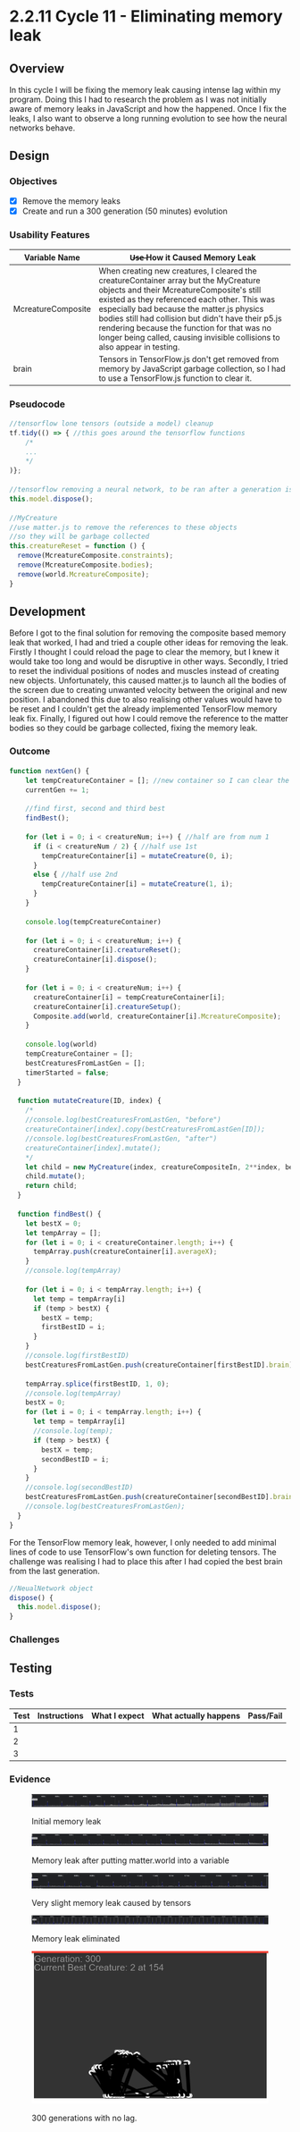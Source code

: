 # 2.2.11 Cycle 11 - Eliminating memory leak

## Overview

In this cycle I will be fixing the memory leak causing intense lag within my program. Doing this I had to research the problem as I was not initially aware of memory leaks in JavaScript and how the happened. Once I fix the leaks, I also want to observe a long running evolution to see how the neural networks behave.

## Design

### Objectives&#x20;

* [x] Remove the memory leaks
* [x] Create and run a 300 generation (50 minutes) evolution

### Usability Features



| Variable Name      |  U̶s̶e̶ How it Caused Memory Leak                                                                                                                                                                                                                                                                                                                                                                                  |
| ------------------ | ------------------------------------------------------------------------------------------------------------------------------------------------------------------------------------------------------------------------------------------------------------------------------------------------------------------------------------------------------------------------------------------------------------------ |
| McreatureComposite | When creating new creatures, I cleared the creatureContainer array but the MyCreature objects and their McreatureComposite's still existed as they referenced each other. This was especially bad because the matter.js physics bodies still had collision but didn't have their p5.js rendering because the function for that was no longer being called, causing invisible collisions to also appear in testing. |
| brain              | Tensors in TensorFlow.js don't get removed from memory by JavaScript garbage collection, so I had to use a TensorFlow.js function to clear it.                                                                                                                                                                                                                                                                     |

### Pseudocode

```javascript
//tensorflow lone tensors (outside a model) cleanup
tf.tidy(() => { //this goes around the tensorflow functions
    /*
    ...
    */
)};

//tensorflow removing a neural network, to be ran after a generation is finished.
this.model.dispose();

//MyCreature
//use matter.js to remove the references to these objects
//so they will be garbage collected
this.creatureReset = function () {
  remove(McreatureComposite.constraints);
  remove(McreatureComposite.bodies);
  remove(world.McreatureComposite);
}
```

## Development

Before I got to the final solution for removing the composite based memory leak that worked, I had and tried a couple other ideas for removing the leak. Firstly I thought I could reload the page to clear the memory, but I knew it would take too long and would be disruptive in other ways. Secondly, I tried to reset the individual positions of nodes and muscles instead of creating new objects. Unfortunately, this caused matter.js to launch all the bodies of the screen due to creating unwanted velocity between the original and new position. I abandoned this due to also realising other values would have to be reset and I couldn't get the already implemented TensorFlow memory leak fix. Finally, I figured out how I could remove the reference to the matter bodies so they could be garbage collected, fixing the memory leak.

### Outcome



```javascript
function nextGen() {
    let tempCreatureContainer = []; //new container so I can clear the last gen
    currentGen += 1;

    //find first, second and third best
    findBest();

    for (let i = 0; i < creatureNum; i++) { //half are from num 1
      if (i < creatureNum / 2) { //half use 1st
        tempCreatureContainer[i] = mutateCreature(0, i);
      }
      else { //half use 2nd
        tempCreatureContainer[i] = mutateCreature(1, i);
      }
    }

    console.log(tempCreatureContainer)

    for (let i = 0; i < creatureNum; i++) {
      creatureContainer[i].creatureReset();
      creatureContainer[i].dispose();
    }

    for (let i = 0; i < creatureNum; i++) {
      creatureContainer[i] = tempCreatureContainer[i];
      creatureContainer[i].creatureSetup();
      Composite.add(world, creatureContainer[i].McreatureComposite);
    }

    console.log(world)
    tempCreatureContainer = [];
    bestCreaturesFromLastGen = [];
    timerStarted = false;
  }

  function mutateCreature(ID, index) {
    /*
    //console.log(bestCreaturesFromLastGen, "before")
    creatureContainer[index].copy(bestCreaturesFromLastGen[ID]);
    //console.log(bestCreaturesFromLastGen, "after")
    creatureContainer[index].mutate();
    */
    let child = new MyCreature(index, creatureCompositeIn, 2**index, bestCreaturesFromLastGen[ID]);
    child.mutate();
    return child;
  }

  function findBest() {
    let bestX = 0;
    let tempArray = [];
    for (let i = 0; i < creatureContainer.length; i++) {
      tempArray.push(creatureContainer[i].averageX);
    }
    //console.log(tempArray)

    for (let i = 0; i < tempArray.length; i++) {
      let temp = tempArray[i]
      if (temp > bestX) {
        bestX = temp;
        firstBestID = i;
      }
    }
    //console.log(firstBestID)
    bestCreaturesFromLastGen.push(creatureContainer[firstBestID].brain)

    tempArray.splice(firstBestID, 1, 0);
    //console.log(tempArray)
    bestX = 0;
    for (let i = 0; i < tempArray.length; i++) {
      let temp = tempArray[i]
      //console.log(temp);
      if (temp > bestX) {
        bestX = temp;
        secondBestID = i;
      }
    }
    //console.log(secondBestID)
    bestCreaturesFromLastGen.push(creatureContainer[secondBestID].brain)
    //console.log(bestCreaturesFromLastGen);
  }
}

```

For the TensorFlow memory leak, however, I only needed to add minimal lines of code to use TensorFlow's own function for deleting tensors. The challenge was realising I had to place this after I had copied the best brain from the last generation.

```javascript
//NeualNetwork object
dispose() {
  this.model.dispose();
}
```

### Challenges



## Testing

### Tests

| Test | Instructions | What I expect | What actually happens | Pass/Fail |
| ---- | ------------ | ------------- | --------------------- | --------- |
| 1    |              |               |                       |           |
| 2    |              |               |                       |           |
| 3    |              |               |                       |           |

### Evidence

<figure><img src="../.gitbook/assets/image (16).png" alt=""><figcaption><p>Initial memory leak</p></figcaption></figure>

<figure><img src="../.gitbook/assets/image (14).png" alt=""><figcaption><p>Memory leak after putting matter.world into a variable</p></figcaption></figure>

<figure><img src="../.gitbook/assets/image (4) (1).png" alt=""><figcaption><p>Very slight memory leak caused by tensors</p></figcaption></figure>

<figure><img src="../.gitbook/assets/image (15).png" alt=""><figcaption><p>Memory leak eliminated</p></figcaption></figure>

<figure><img src="../.gitbook/assets/image (5).png" alt=""><figcaption><p>300 generations with no lag.</p></figcaption></figure>
